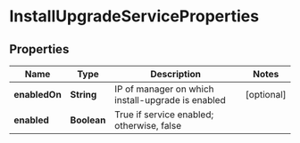 # InstallUpgradeServiceProperties

## Properties
Name | Type | Description | Notes
------------ | ------------- | ------------- | -------------
**enabledOn** | **String** | IP of manager on which install-upgrade is enabled |  [optional]
**enabled** | **Boolean** | True if service enabled; otherwise, false | 
